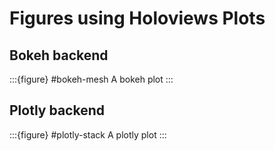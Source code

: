 # Figures using Holoviews Plots

## Bokeh backend

:::{figure} #bokeh-mesh
A bokeh plot
:::

## Plotly backend

:::{figure} #plotly-stack
A plotly plot
:::
